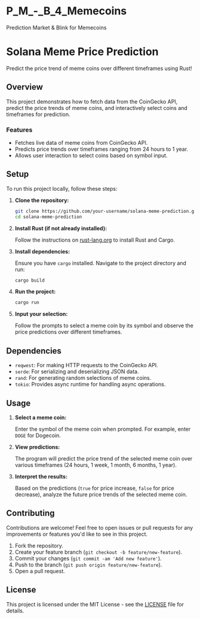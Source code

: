 # P_M_-_B_4_Memecoins
Prediction Market &amp; Blink for Memecoins

# Solana Meme Price Prediction

Predict the price trend of meme coins over different timeframes using Rust!

## Overview

This project demonstrates how to fetch data from the CoinGecko API, predict the price trends of meme coins, and interactively select coins and timeframes for prediction.

### Features

- Fetches live data of meme coins from CoinGecko API.
- Predicts price trends over timeframes ranging from 24 hours to 1 year.
- Allows user interaction to select coins based on symbol input.

## Setup

To run this project locally, follow these steps:

1. **Clone the repository:**

   ```bash
   git clone https://github.com/your-username/solana-meme-prediction.git
   cd solana-meme-prediction
   ```

2. **Install Rust (if not already installed):**

   Follow the instructions on [rust-lang.org](https://www.rust-lang.org/tools/install) to install Rust and Cargo.

3. **Install dependencies:**

   Ensure you have `cargo` installed. Navigate to the project directory and run:

   ```bash
   cargo build
   ```

4. **Run the project:**

   ```bash
   cargo run
   ```

5. **Input your selection:**

   Follow the prompts to select a meme coin by its symbol and observe the price predictions over different timeframes.

## Dependencies

- `reqwest`: For making HTTP requests to the CoinGecko API.
- `serde`: For serializing and deserializing JSON data.
- `rand`: For generating random selections of meme coins.
- `tokio`: Provides async runtime for handling async operations.

## Usage

1. **Select a meme coin:**

   Enter the symbol of the meme coin when prompted. For example, enter `DOGE` for Dogecoin.

2. **View predictions:**

   The program will predict the price trend of the selected meme coin over various timeframes (24 hours, 1 week, 1 month, 6 months, 1 year).

3. **Interpret the results:**

   Based on the predictions (`true` for price increase, `false` for price decrease), analyze the future price trends of the selected meme coin.

## Contributing

Contributions are welcome! Feel free to open issues or pull requests for any improvements or features you'd like to see in this project.

1. Fork the repository.
2. Create your feature branch (`git checkout -b feature/new-feature`).
3. Commit your changes (`git commit -am 'Add new feature'`).
4. Push to the branch (`git push origin feature/new-feature`).
5. Open a pull request.

## License

This project is licensed under the MIT License - see the [LICENSE](LICENSE) file for details.

